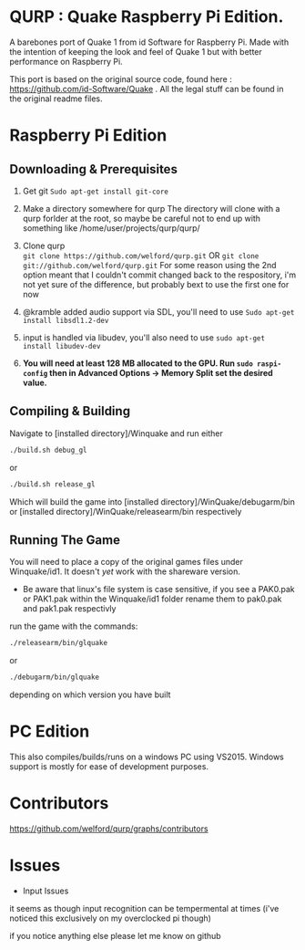 # QURP : Quake Raspberry Pi Edition.

A barebones port of Quake 1 from id Software for Raspberry Pi. Made with the intention of keeping the look and feel of Quake 1 but with better performance on Raspberry Pi.   

This port is based on the original source code, found here : https://github.com/id-Software/Quake . All the legal stuff can be found in the original readme files.

# Raspberry Pi Edition

Downloading & Prerequisites
------------------------

1. Get git ``Sudo apt-get install git-core``


2. Make a directory somewhere for qurp
The directory will clone with a qurp forlder at the root, so maybe be careful not to end up with something like /home/user/projects/qurp/qurp/

3. Clone qurp	
``git clone https://github.com/welford/qurp.git``
OR
``git clone git://github.com/welford/qurp.git``
For some reason using the 2nd option meant that I couldn't commit changed back to the respository, 	i'm not yet sure of the difference, but probably bext to use the first one for now

4. @kramble added audio support via SDL, you'll need to use  ``Sudo apt-get install libsdl1.2-dev``

5. input is handled via libudev, you'll also need to use ``sudo apt-get install libudev-dev``

6. **You will need at least 128 MB allocated to the GPU. Run ``sudo raspi-config`` then in Advanced Options -> Memory Split set the desired value.**


Compiling & Building
------------------------

Navigate to [installed directory]/Winquake and run either
```bash
./build.sh debug_gl
```
or
```bash 
./build.sh release_gl 
```

Which will build the game into  [installed directory]/WinQuake/debugarm/bin or  [installed directory]/WinQuake/releasearm/bin respectively

Running The Game
------------------------

You will need to place a copy of the original games files under Winquake/id1. It doesn't *yet* work with the shareware version.

- Be aware that linux's file system is case sensitive, if you see a PAK0.pak or PAK1.pak within the Winquake/id1 folder rename them to pak0.pak and pak1.pak respectivly 

run the game with the commands:

```bash
./releasearm/bin/glquake
``` 

or 

```bash
./debugarm/bin/glquake
```
depending on which version you have built

# PC Edition

This also compiles/builds/runs on a windows PC using VS2015. Windows support is mostly for ease of development purposes.   

# Contributors

https://github.com/welford/qurp/graphs/contributors

# Issues

- Input Issues

it seems as though input recognition can be tempermental at times (i've noticed this exclusively on my overclocked pi though)


if you notice anything else please let me know on github
